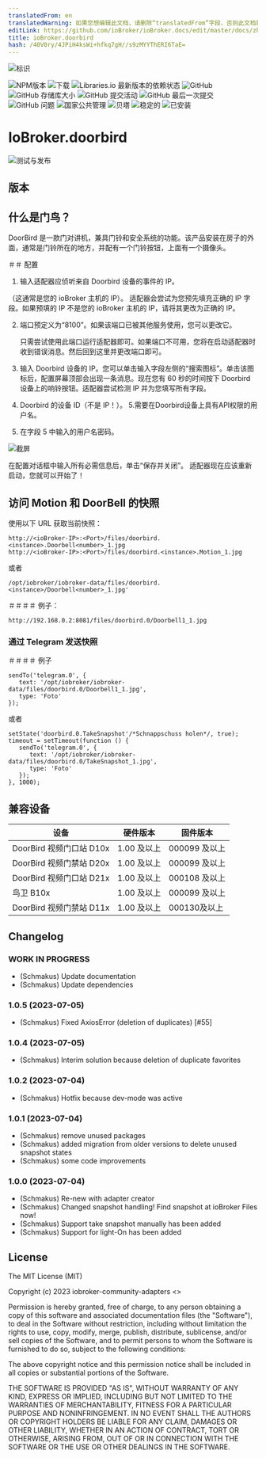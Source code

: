 ```yaml
---
translatedFrom: en
translatedWarning: 如果您想编辑此文档，请删除“translatedFrom”字段，否则此文档将再次自动翻译
editLink: https://github.com/ioBroker/ioBroker.docs/edit/master/docs/zh-cn/adapterref/iobroker.doorbird/README.md
title: ioBroker.doorbird
hash: /40V0ry/4JPiH4ksWi+hfkq7gH//s9zMYYThERI6TaE=
---
```

![标识](../../../en/adapterref/iobroker.doorbird/admin/doorbird.png)

![NPM版本](https://img.shields.io/npm/v/iobroker.doorbird.svg)
![下载](https://img.shields.io/npm/dm/iobroker.doorbird.svg)
![Libraries.io 最新版本的依赖状态](https://img.shields.io/librariesio/release/npm/iobroker.doorbird?label=npm%20dependencies&style=flat-square)
![GitHub](https://img.shields.io/github/license/iobroker-community-adapters/iobroker.doorbird?style=flat-square)
![GitHub 存储库大小](https://img.shields.io/github/repo-size/iobroker-community-adapters/iobroker.doorbird?logo=github&style=flat-square)
![GitHub 提交活动](https://img.shields.io/github/commit-activity/m/iobroker-community-adapters/iobroker.doorbird?logo=github&style=flat-square)
![GitHub 最后一次提交](https://img.shields.io/github/last-commit/iobroker-community-adapters/iobroker.doorbird?logo=github&style=flat-square)
![GitHub 问题](https://img.shields.io/github/issues/iobroker-community-adapters/iobroker.doorbird?logo=github&style=flat-square)
![国家公共管理](https://nodei.co/npm/iobroker.doorbird.png?downloads=true)
![贝塔](https://img.shields.io/npm/v/iobroker.doorbird.svg?color=red&label=beta)
![稳定的](http://iobroker.live/badges/doorbird-stable.svg)
![已安装](http://iobroker.live/badges/doorbird-installed.svg)

# IoBroker.doorbird
![测试与发布](https://github.com/iobroker-community-adapters/ioBroker.doorbird/workflows/Test%20and%20Release/badge.svg)

## 版本
## 什么是门鸟？
DoorBird 是一款门对讲机，兼具门铃和安全系统的功能。该产品安装在房子的外面，通常是门铃所在的地方，并配有一个门铃按钮，上面有一个摄像头。

＃＃ 配置
1. 输入适配器应侦听来自 Doorbird 设备的事件的 IP。

（这通常是您的 ioBroker 主机的 IP）。
适配器会尝试为您预先填充正确的 IP 字段。如果预填的 IP 不是您的 ioBroker 主机的 IP，请将其更改为正确的 IP。

2. 端口预定义为“8100”。如果该端口已被其他服务使用，您可以更改它。

   只需尝试使用此端口运行适配器即可。如果端口不可用，您将在启动适配器时收到错误消息。然后回到这里并更改端口即可。

3. 输入 Doorbird 设备的 IP。您可以单击输入字段左侧的“搜索图标”。单击该图标后，配置屏幕顶部会出现一条消息。现在您有 60 秒的时间按下 Doorbird 设备上的响铃按钮。适配器尝试检测 IP 并为您填写所有字段。
4. Doorbird 的设备 ID（不是 IP！）。
5.需要在Doorbird设备上具有API权限的用户名。
6. 在字段 5 中输入的用户名密码。

![截屏](../../../en/adapterref/iobroker.doorbird/img/configscreen.png)

在配置对话框中输入所有必需信息后，单击“保存并关闭”。
适配器现在应该重新启动，您就可以开始了！

## 访问 Motion 和 DoorBell 的快照
使用以下 URL 获取当前快照：

```
http://<ioBroker-IP>:<Port>/files/doorbird.<instance>.Doorbell<number>_1.jpg
http://<ioBroker-IP>:<Port>/files/doorbird.<instance>.Motion_1.jpg
```

或者

```
/opt/iobroker/iobroker-data/files/doorbird.<instance>/Doorbell<number>_1.jpg'
```

＃＃＃＃ 例子：
```
http://192.168.0.2:8081/files/doorbird.0/Doorbell1_1.jpg
```

### 通过 Telegram 发送快照
＃＃＃＃ 例子
```
sendTo('telegram.0', {
   text: '/opt/iobroker/iobroker-data/files/doorbird.0/Doorbell1_1.jpg',
   type: 'Foto'
});
```

或者

```
setState('doorbird.0.TakeSnapshot'/*Schnappschuss holen*/, true);
timeout = setTimeout(function () {
   sendTo('telegram.0', {
      text: '/opt/iobroker/iobroker-data/files/doorbird.0/TakeSnapshot_1.jpg',
      type: 'Foto'
   });
}, 1000);
```

## 兼容设备
|设备|硬件版本 |固件版本 |
| -------------------------------- | ---------------- | ---------------- |
| DoorBird 视频门口站 D10x | 1.00 及以上 | 000099 及以上 |
| DoorBird 视频门禁站 D20x | 1.00 及以上 | 000099 及以上 |
| DoorBird 视频门口站 D21x | 1.00 及以上 | 000108 及以上 |
|鸟卫 B10x | 1.00 及以上 | 000099 及以上 |
| DoorBird 视频门禁站 D11x | 1.00 及以上 | 000130及以上 |

## Changelog

<!--
    Placeholder for the next version (at the beginning of the line):
    ### **WORK IN PROGRESS**
-->

### **WORK IN PROGRESS**

-   (Schmakus) Update documentation
-   (Schmakus) Update dependencies

### 1.0.5 (2023-07-05)

-   (Schmakus) Fixed AxiosError (deletion of duplicates) [#55]

### 1.0.4 (2023-07-05)

-   (Schmakus) Interim solution because deletion of duplicate favorites

### 1.0.2 (2023-07-04)

-   (Schmakus) Hotfix because dev-mode was active

### 1.0.1 (2023-07-04)

-   (Schmakus) remove unused packages
-   (Schmakus) added migration from older versions to delete unused snapshot states
-   (Schmakus) some code improvements

### 1.0.0 (2023-07-04)

-   (Schmakus) Re-new with adapter creator
-   (Schmakus) Changed snapshot handling! Find snapshot at ioBroker Files now!
-   (Schmakus) Support take snapshot manually has been added
-   (Schmakus) Support for light-On has been added

## License

The MIT License (MIT)

Copyright (c) 2023 iobroker-community-adapters <>

Permission is hereby granted, free of charge, to any person obtaining a copy
of this software and associated documentation files (the "Software"), to deal
in the Software without restriction, including without limitation the rights
to use, copy, modify, merge, publish, distribute, sublicense, and/or sell
copies of the Software, and to permit persons to whom the Software is
furnished to do so, subject to the following conditions:

The above copyright notice and this permission notice shall be included in
all copies or substantial portions of the Software.

THE SOFTWARE IS PROVIDED "AS IS", WITHOUT WARRANTY OF ANY KIND, EXPRESS OR
IMPLIED, INCLUDING BUT NOT LIMITED TO THE WARRANTIES OF MERCHANTABILITY,
FITNESS FOR A PARTICULAR PURPOSE AND NONINFRINGEMENT. IN NO EVENT SHALL THE
AUTHORS OR COPYRIGHT HOLDERS BE LIABLE FOR ANY CLAIM, DAMAGES OR OTHER
LIABILITY, WHETHER IN AN ACTION OF CONTRACT, TORT OR OTHERWISE, ARISING FROM,
OUT OF OR IN CONNECTION WITH THE SOFTWARE OR THE USE OR OTHER DEALINGS IN
THE SOFTWARE.